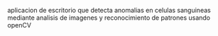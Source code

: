 aplicacion de escritorio que detecta anomalias en celulas sanguineas mediante analisis de imagenes y reconocimiento de patrones usando openCV